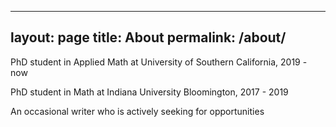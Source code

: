 
---
layout: page
title: About
permalink: /about/
---

PhD student in Applied Math at University of Southern California, 2019 - now

PhD student in Math at Indiana University Bloomington, 2017 - 2019

An occasional writer who is actively seeking for opportunities

